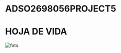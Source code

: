 # ADSO2698056PROJECT5
# HOJA DE VIDA 
![foto](https://user-images.githubusercontent.com/126476624/221582334-2aa80831-dbbd-413d-9f43-490cf8195039.png)





